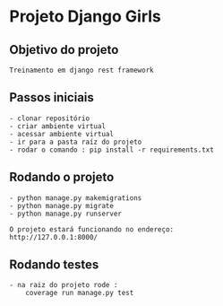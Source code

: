 # Projeto Django Girls

## Objetivo do projeto
    Treinamento em django rest framework

## Passos iniciais
    - clonar repositório 
    - criar ambiente virtual 
    - acessar ambiente virtual
    - ir para a pasta raíz do projeto
    - rodar o comando : pip install -r requirements.txt

## Rodando o projeto
    - python manage.py makemigrations
    - python manage.py migrate
    - python manage.py runserver
    
    O projeto estará funcionando no endereço:
    http://127.0.0.1:8000/

## Rodando testes
    - na raiz do projeto rode :
        coverage run manage.py test
    
